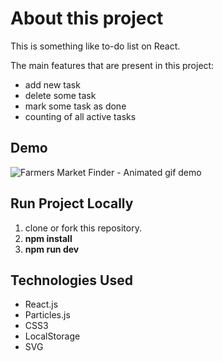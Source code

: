 # About this project

This is something like to-do list on React.

The main features that are present in this project:

- add new task
- delete some task
- mark some task as done
- counting of all active tasks

## Demo

![Farmers Market Finder - Animated gif demo](demo/demo.gif)

## Run Project Locally

1. clone or fork this repository.
2. **npm install**
3. **npm run dev**

## Technologies Used

- React.js
- Particles.js
- CSS3
- LocalStorage
- SVG
